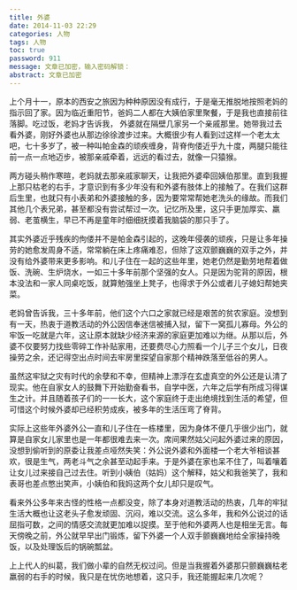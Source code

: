 ```yaml
---
title: 外婆
date: 2014-11-03 22:29
categories: 人物
tags: 人物
toc: true
password: 911
message: 文章已加密，输入密码解锁：
abstract: 文章已加密
---
```

上个月十一，原本的西安之旅因为种种原因没有成行，于是毫无推脱地按照老妈的指示回了家。因为临近重阳节，爸妈二人都在大姨伯家里聚餐，于是我也直接前往落脚。吃过饭，老妈才告诉我， 外婆就在隔壁几家另一个亲戚那里。她带我过去看外婆，刚好外婆也从那边徐徐渡步过来。大概很少有人看到过这样一个老太太吧，七十多岁了，被一种叫帕金森的顽疾缠身，背脊佝偻近乎九十度，两腿只能往前一点一点地迈步，被那亲戚牵着，远远的看过去，就像一只猿猴。

两方碰头稍作寒暄，老妈就去那亲戚家聊天，让我把外婆牵回姨伯那里。直到我握上那只枯老的右手，才意识到有多少年没有和外婆有肢体上的接触了。在我们这群后生里，也就只有小表弟和外婆接触的多，因为要常常帮她老洗头的缘故。而我们其他几个表兄弟，甚至都没有尝试帮过一次。记忆所及里，这只手更加厚实、羸弱、老茧横生，早已不再是童年时细细抚摸着我脑袋的那只手了。

其实外婆近乎残疾的佝偻并不是帕金森引起的，这晚年侵袭的顽疾，只是让多年操劳的她愈发周身不适，常常躺在床上疼痛难忍，但除了这双颤巍巍的双手之外，并没有给外婆带来更多影响。和儿子住在一起的这些年里，她老仍然是勤劳地帮着做饭、洗碗、生炉烧水，一如三十多年前那个坚强的女人。只是因为驼背的原因，根本没法和一家人同桌吃饭，就算勉强坐上凳子，也得求于外公或者儿子媳妇帮她夹菜。

老妈曾告诉我，三十多年前，他们这个六口之家就已经是艰苦的贫农家庭。没想到有一天，热衷于道教活动的外公因信奉迷信被捕入狱，留下一窝孤儿寡母。外公的牢饭一吃就是六年，这让原本就缺少经济来源的家庭更加难以为继。从那以后，外婆不仅要努力找些零碎工作补贴家用，还要费尽心力照看一个儿子三个女儿，日夜操劳之余，还记得空出点时间去牢房里探望自家那个精神跌落至低谷的男人。

虽然这牢狱之灾有时代的余孽和不幸，但精神上漂浮在玄虚真空的外公还是认清了现实。他在自家女人的鼓舞下开始勤奋看书，自学中医，六年之后学有所成习得谋生之计。并且随着孩子们的一一长大，这个家庭终于走出绝境找到生活的希望，但可惜这个时候外婆却已经积劳成疾，被多年的生活压弯了脊背。

实际上这些年外婆外公一直和儿子住在一栋楼里，因为身体不便几乎很少出门，就算是自家女儿家里也是一年都很难去来一次。席间果然姑父问起外婆过来的原因，没想到偷听到的原委让我差点哑然失笑：外公说外婆和外面楼一个老大爷相谈甚欢，很是生气，两老斗气之余甚至动起手来。于是外婆在家也呆不住了，叫着嚷着让女儿过来接自己过去住。听到小姨伯（姑妈）这个解释，姑父和我爸笑了，我和表哥也差点憋出笑声，小姨伯和我妈这两个女儿却只是叹气。

看来外公多年来古怪的性格一点都没变，除了本身对道教活动的热衷，几年的牢狱生活大概也让这老头子愈发顽固、沉闷，难以交流。这么多年，我和外公说过的话屈指可数，之间的情感交流就更加难以捉摸。至于他和外婆两人也是相坐无言。每天傍晚之前，外公就早早出门锻炼，留下外婆一个人双手颤巍巍地给全家操持晚饭，以及处理饭后的锅碗瓢盆。

上上代人的纠葛，我们做小辈的自然无权过问。但是当我握着外婆那只颤巍巍枯老羸弱的右手的时候，我只是在忧伤地想着，这只手，我还能握起来几次呢？
